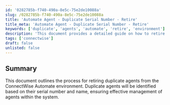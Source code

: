 ```yaml
---
id: '0282785b-f740-490a-8e5c-75e2de10088a'
slug: /0282785b-f740-490a-8e5c-75e2de10088a
title: 'Automate Agent - Duplicate Serial Number - Retire'
title_meta: 'Automate Agent - Duplicate Serial Number - Retire'
keywords: ['duplicate', 'agents', 'automate', 'retire', 'environment']
description: 'This document provides a detailed guide on how to retire duplicate agents from the ConnectWise Automate environment. It explains the identification process based on serial number and name, ensuring a streamlined management of agents within the system.'
tags: ['connectwise']
draft: false
unlisted: false
---
```


## Summary

This document outlines the process for retiring duplicate agents from the ConnectWise Automate environment. Duplicate agents will be identified based on their serial number and name, ensuring effective management of agents within the system.